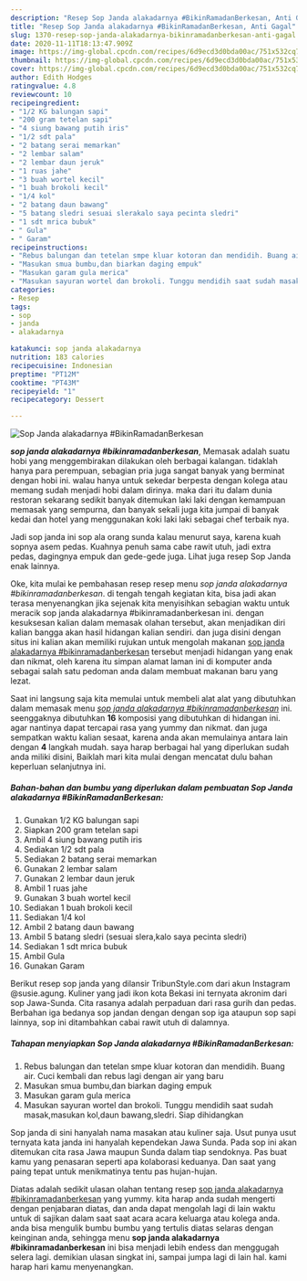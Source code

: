 ```yaml
---
description: "Resep Sop Janda alakadarnya #BikinRamadanBerkesan, Anti Gagal"
title: "Resep Sop Janda alakadarnya #BikinRamadanBerkesan, Anti Gagal"
slug: 1370-resep-sop-janda-alakadarnya-bikinramadanberkesan-anti-gagal
date: 2020-11-11T18:13:47.909Z
image: https://img-global.cpcdn.com/recipes/6d9ecd3d0bda00ac/751x532cq70/sop-janda-alakadarnya-bikinramadanberkesan-foto-resep-utama.jpg
thumbnail: https://img-global.cpcdn.com/recipes/6d9ecd3d0bda00ac/751x532cq70/sop-janda-alakadarnya-bikinramadanberkesan-foto-resep-utama.jpg
cover: https://img-global.cpcdn.com/recipes/6d9ecd3d0bda00ac/751x532cq70/sop-janda-alakadarnya-bikinramadanberkesan-foto-resep-utama.jpg
author: Edith Hodges
ratingvalue: 4.8
reviewcount: 10
recipeingredient:
- "1/2 KG balungan sapi"
- "200 gram tetelan sapi"
- "4 siung bawang putih iris"
- "1/2 sdt pala"
- "2 batang serai memarkan"
- "2 lembar salam"
- "2 lembar daun jeruk"
- "1 ruas jahe"
- "3 buah wortel kecil"
- "1 buah brokoli kecil"
- "1/4 kol"
- "2 batang daun bawang"
- "5 batang sledri sesuai slerakalo saya pecinta sledri"
- "1 sdt mrica bubuk"
- " Gula"
- " Garam"
recipeinstructions:
- "Rebus balungan dan tetelan smpe kluar kotoran dan mendidih. Buang air. Cuci kembali dan rebus lagi dengan air yang baru"
- "Masukan smua bumbu,dan biarkan daging empuk"
- "Masukan garam gula merica"
- "Masukan sayuran wortel dan brokoli. Tunggu mendidih saat sudah masak,masukan kol,daun bawang,sledri. Siap dihidangkan"
categories:
- Resep
tags:
- sop
- janda
- alakadarnya

katakunci: sop janda alakadarnya 
nutrition: 183 calories
recipecuisine: Indonesian
preptime: "PT12M"
cooktime: "PT43M"
recipeyield: "1"
recipecategory: Dessert

---
```



![Sop Janda alakadarnya #BikinRamadanBerkesan](https://img-global.cpcdn.com/recipes/6d9ecd3d0bda00ac/751x532cq70/sop-janda-alakadarnya-bikinramadanberkesan-foto-resep-utama.jpg)

<b><i>sop janda alakadarnya #bikinramadanberkesan</i></b>, Memasak adalah suatu hobi yang menggembirakan dilakukan oleh berbagai kalangan. tidaklah hanya para perempuan, sebagian pria juga sangat banyak yang berminat dengan hobi ini. walau hanya untuk sekedar berpesta dengan kolega atau memang sudah menjadi hobi dalam dirinya. maka dari itu dalam dunia restoran sekarang sedikit banyak ditemukan laki laki dengan kemampuan memasak yang sempurna, dan banyak sekali juga kita jumpai di banyak kedai dan hotel yang menggunakan koki laki laki sebagai chef terbaik nya.

Jadi sop janda ini sop ala orang sunda kalau menurut saya, karena kuah sopnya asem pedas. Kuahnya penuh sama cabe rawit utuh, jadi extra pedas, dagingnya empuk dan gede-gede juga. Lihat juga resep Sop Janda enak lainnya.

Oke, kita mulai ke pembahasan resep resep menu <i>sop janda alakadarnya #bikinramadanberkesan</i>. di tengah tengah kegiatan kita, bisa jadi akan terasa menyenangkan jika sejenak kita menyisihkan sebagian waktu untuk meracik sop janda alakadarnya #bikinramadanberkesan ini. dengan kesuksesan kalian dalam memasak olahan tersebut, akan menjadikan diri kalian bangga akan hasil hidangan kalian sendiri. dan juga disini dengan situs ini kalian akan memiliki rujukan untuk mengolah makanan <u>sop janda alakadarnya #bikinramadanberkesan</u> tersebut menjadi hidangan yang enak dan nikmat, oleh karena itu simpan alamat laman ini di komputer anda sebagai salah satu pedoman anda dalam membuat makanan baru yang lezat.


Saat ini langsung saja kita memulai untuk membeli alat alat yang dibutuhkan dalam memasak menu <u><i>sop janda alakadarnya #bikinramadanberkesan</i></u> ini. seenggaknya dibutuhkan <b>16</b> komposisi yang dibutuhkan di hidangan ini. agar nantinya dapat tercapai rasa yang yummy dan nikmat. dan juga sempatkan waktu kalian sesaat, karena anda akan memulainya antara lain dengan <b>4</b> langkah mudah. saya harap berbagai hal yang diperlukan sudah anda miliki disini, Baiklah mari kita mulai dengan mencatat dulu bahan keperluan selanjutnya ini.

<!--inarticleads1-->

##### Bahan-bahan dan bumbu yang diperlukan dalam pembuatan Sop Janda alakadarnya #BikinRamadanBerkesan:

1. Gunakan 1/2 KG balungan sapi
1. Siapkan 200 gram tetelan sapi
1. Ambil 4 siung bawang putih iris
1. Sediakan 1/2 sdt pala
1. Sediakan 2 batang serai memarkan
1. Gunakan 2 lembar salam
1. Gunakan 2 lembar daun jeruk
1. Ambil 1 ruas jahe
1. Gunakan 3 buah wortel kecil
1. Sediakan 1 buah brokoli kecil
1. Sediakan 1/4 kol
1. Ambil 2 batang daun bawang
1. Ambil 5 batang sledri (sesuai slera,kalo saya pecinta sledri)
1. Sediakan 1 sdt mrica bubuk
1. Ambil  Gula
1. Gunakan  Garam


Berikut resep sop janda yang dilansir TribunStyle.com dari akun Instagram @susie.agung. Kuliner yang jadi ikon kota Bekasi ini ternyata akronim dari sop Jawa-Sunda. Cita rasanya adalah perpaduan dari rasa gurih dan pedas. Berbahan iga bedanya sop jandan dengan dengan sop iga ataupun sop sapi lainnya, sop ini ditambahkan cabai rawit utuh di dalamnya. 

<!--inarticleads2-->

##### Tahapan menyiapkan Sop Janda alakadarnya #BikinRamadanBerkesan:

1. Rebus balungan dan tetelan smpe kluar kotoran dan mendidih. Buang air. Cuci kembali dan rebus lagi dengan air yang baru
1. Masukan smua bumbu,dan biarkan daging empuk
1. Masukan garam gula merica
1. Masukan sayuran wortel dan brokoli. Tunggu mendidih saat sudah masak,masukan kol,daun bawang,sledri. Siap dihidangkan


Sop janda di sini hanyalah nama masakan atau kuliner saja. Usut punya usut ternyata kata janda ini hanyalah kependekan Jawa Sunda. Pada sop ini akan ditemukan cita rasa Jawa maupun Sunda dalam tiap sendoknya. Pas buat kamu yang penasaran seperti apa kolaborasi keduanya. Dan saat yang paing tepat untuk menikmatinya tentu pas hujan-hujan. 

Diatas adalah sedikit ulasan olahan tentang resep <u>sop janda alakadarnya #bikinramadanberkesan</u> yang yummy. kita harap anda sudah mengerti dengan penjabaran diatas, dan anda dapat mengolah lagi di lain waktu untuk di sajikan dalam saat saat acara acara keluarga atau kolega anda. anda bisa mengulik bumbu bumbu yang tertulis diatas selaras dengan keinginan anda, sehingga menu <b>sop janda alakadarnya #bikinramadanberkesan</b> ini bisa menjadi lebih endess dan menggugah selera lagi. demikian ulasan singkat ini, sampai jumpa lagi di lain hal. kami harap hari kamu menyenangkan.
